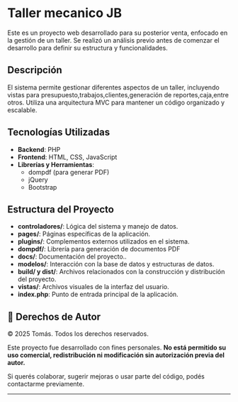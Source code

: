 # Taller mecanico JB

Este es un proyecto web desarrollado para su posterior venta, enfocado en la gestión de un taller. Se realizó un análisis previo antes de comenzar el desarrollo para definir su estructura y funcionalidades.

## Descripción

El sistema permite gestionar diferentes aspectos de un taller, incluyendo vistas para presupuesto,trabajos,clientes,generación de reportes,caja,entre otros. Utiliza una arquitectura MVC para mantener un código organizado y escalable.

## Tecnologías Utilizadas

- **Backend**: PHP
- **Frontend**: HTML, CSS, JavaScript
- **Librerías y Herramientas**:
  - dompdf (para generar PDF)
  - jQuery
  - Bootstrap

## Estructura del Proyecto

- **controladores/**:  Lógica del sistema y manejo de datos.
- **pages/**: Páginas específicas de la aplicación.
- **plugins/**: Complementos externos utilizados en el sistema.
- **dompdf/**: Librería para generación de documentos PDF
- **docs/**: Documentación del proyecto..
- **modelos/**: Interacción con la base de datos y estructuras de datos.
- **build/ y dist/**: Archivos relacionados con la construcción y distribución del proyecto.
- **vistas/**: Archivos visuales de la interfaz del usuario.
- **index.php**: Punto de entrada principal de la aplicación.

## 📄 Derechos de Autor

© 2025 Tomás. Todos los derechos reservados.

Este proyecto fue desarrollado con fines personales. **No está permitido su uso comercial, redistribución ni modificación sin autorización previa del autor.**

Si querés colaborar, sugerir mejoras o usar parte del código, podés contactarme previamente.

---



